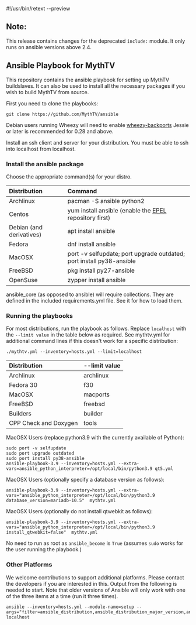 #!/usr/bin/retext --preview

## Note:
This release contains changes for the deprecated `include:` module. It only
runs on ansible versions above 2.4.

## Ansible Playbook for MythTV
This repository contains the ansible playbook for setting up MythTV buildslaves.
It can also be used to install all the necessary packages if
you wish to build MythTV from source.

First you need to clone the playbooks:
```
git clone https://github.com/MythTV/ansible
```
Debian users running Wheezy will need to enable [wheezy-backports](https://wiki.debian.org/Backports)
Jessie or later is recommended for 0.28 and above.

Install an ssh client and server for your distribution. You must be able to ssh
into localhost from localhost.

### Install the ansible package
Choose the appropriate command(s) for your distro.
<br>

Distribution | Command
:-------|:--------
Archlinux | pacman -S ansible python2
Centos | yum install ansible (enable the [EPEL](https://fedoraproject.org/wiki/EPEL) repository first)
Debian (and derivatives) | apt install ansible
Fedora | dnf install ansible
MacOSX | port -v selfupdate; port upgrade outdated; port install py38-ansible
FreeBSD | pkg install py27-ansible
OpenSuse | zypper install ansible

ansible_core (as opposed to ansible) will require collections. They
are defined in the included requirements.yml file. See it for how to
load them.

### Running the playbooks
For most distributions, run the playbook as follows. Replace
`localhost` with the `--limit value` in the table below as
required. See mythtv.yml for additional command lines if this
doesn't work for a specific distribution:
```
./mythtv.yml --inventory=hosts.yml --limit=localhost
```
Distribution | --limit value
:-----------|:----------------
Archlinux | archlinux
Fedora 30 | f30
MacOSX | macports
FreeBSD | freebsd
Builders | builder
CPP Check and Doxygen | tools

MacOSX Users (replace python3.9 with the currently available of Python):
```
sudo port -v selfupdate
sudo port upgrade outdated
sudo port install py38-ansible
ansible-playbook-3.9 --inventory=hosts.yml --extra-vars=ansible_python_interpreter=/opt/local/bin/python3.9 qt5.yml
```

MacOSX Users (optionally specify a database version as follows):
```
ansible-playbook-3.9 --inventory=hosts.yml --extra-vars="ansible_python_interpreter=/opt/local/bin/python3.9 database_version=mariadb-10.5"  mythtv.yml
```

MacOSX Users (optionally do not install qtwebkit as follows):
```
ansible-playbook-3.9 --inventory=hosts.yml --extra-vars="ansible_python_interpreter=/opt/local/bin/python3.9 install_qtwebkit=false"  mythtv.yml
```
No need to run as root as `ansible_become` is `True` (assumes `sudo` works for the
user running the playbook.)

### Other Platforms
We welcome contributions to support additional platforms. Please contact the developers if you are interested in this. Output from the following is needed to start.
Note that older versions of Ansible will only work with one of the three items at a time (run it three times).
```
ansible --inventory=hosts.yml --module-name=setup --args="filter=ansible_distribution,ansible_distribution_major_version,ansible_pkg_mgr" localhost
```
